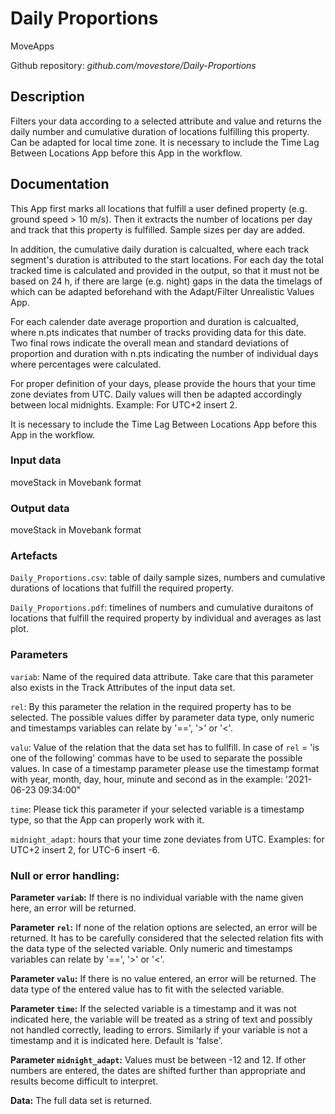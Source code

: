# Daily Proportions

MoveApps

Github repository: *github.com/movestore/Daily-Proportions*

## Description
Filters your data according to a selected attribute and value and returns the daily number and cumulative duration of locations fulfilling this property. Can be adapted for local time zone. It is necessary to include the Time Lag Between Locations App before this App in the workflow.

## Documentation
This App first marks all locations that fulfill a user defined property (e.g. ground speed > 10 m/s). Then it extracts the number of locations per day and track that this property is fulfilled. Sample sizes per day are added.

In addition, the cumulative daily duration is calcualted, where each track segment's duration is attributed to the start locations. For each day the total tracked time is calculated and provided in the output, so that it must not be based on 24 h, if there are large (e.g. night) gaps in the data the timelags of which can be adapted beforehand with the Adapt/Filter Unrealistic Values App. 

For each calender date average proportion and duration is calcualted, where n.pts indicates that number of tracks providing data for this date. Two final rows indicate the overall mean and standard deviations of proportion and duration with n.pts indicating the number of individual days where percentages were calculated.

For proper definition of your days, please provide the hours that your time zone deviates from UTC. Daily values will then be adapted accordingly between local midnights. Example: For UTC+2 insert 2.

It is necessary to include the Time Lag Between Locations App before this App in the workflow.

### Input data
moveStack in Movebank format

### Output data
moveStack in Movebank format

### Artefacts
`Daily_Proportions.csv`: table of daily sample sizes, numbers and cumulative durations of locations that fulfill the required property.

`Daily_Proportions.pdf`: timelines of numbers and cumulative duraitons of locations that fulfill the required property by individual and averages as last plot.

### Parameters 
`variab`: Name of the required data attribute. Take care that this parameter also exists in the Track Attributes of the input data set.

`rel`: By this parameter the relation in the required property has to be selected. The possible values differ by parameter data type, only numeric and timestamps variables can relate by '==', '>' or '<'.

`valu`: Value of the relation that the data set has to fullfill. In case of `rel` = 'is one of the following' commas have to be used to separate the possible values. In case of a timestamp parameter please use the timestamp format with year, month, day, hour, minute and second as in the example: '2021-06-23 09:34:00"

`time`: Please tick this parameter if your selected variable is a timestamp type, so that the App can properly work with it.

`midnight_adapt`: hours that your time zone deviates from UTC. Examples: for UTC+2 insert 2, for UTC-6 insert -6.


### Null or error handling:
**Parameter `variab`:** If there is no individual variable with the name given here, an error will be returned.

**Parameter `rel`:** If none of the relation options are selected, an error will be returned. It has to be carefully considered that the selected relation fits with the data type of the selected variable. Only numeric and timestamps variables can relate by '==', '>' or '<'.

**Parameter `valu`:** If there is no value entered, an error will be returned. The data type of the entered value has to fit with the selected variable.

**Parameter `time`:** If the selected variable is a timestamp and it was not indicated here, the variable will be treated as a string of text and possibly not handled correctly, leading to errors. Similarly if your variable is not a timestamp and it is indicated here. Default is 'false'.

**Parameter `midnight_adapt`:** Values must be between -12 and 12. If other numbers are entered, the dates are shifted further than appropriate and results become difficult to interpret.

**Data:** The full data set is returned.
